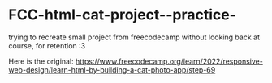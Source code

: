 # FCC-html-cat-project--practice-
trying to recreate small project from freecodecamp without looking back at course, for retention :3


Here is the original: https://www.freecodecamp.org/learn/2022/responsive-web-design/learn-html-by-building-a-cat-photo-app/step-69
